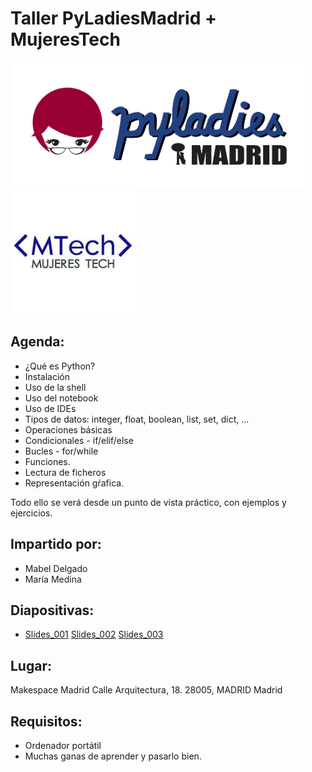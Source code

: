 # Taller PyLadiesMadrid + MujeresTech


<img src="./images/pyladiesmadrid_alargado.png" height="200">

<img src="./images/mtech.jpg" height="200">


## Agenda:
* ¿Qué es Python?
* Instalación
* Uso de la shell
* Uso del notebook
* Uso de IDEs
* Tipos de datos: integer, float, boolean, list, set, dict, ...
* Operaciones básicas 
* Condicionales - if/elif/else
* Bucles - for/while
* Funciones.
* Lectura de ficheros
* Representación gŕafica.

Todo ello se verá desde un punto de vista práctico, con  ejemplos y ejercicios.


## Impartido por:
* Mabel Delgado
* María Medina


## Diapositivas:
* [Slides_001](http://nbviewer.jupyter.org/github/PyLadiesMadrid/taller_pyladiesmadrid_mujerestech/blob/master/slides/slides_001.ipynb)
[Slides_002](http://nbviewer.jupyter.org/github/PyLadiesMadrid/taller_pyladiesmadrid_mujerestech/blob/master/slides/slides_002.ipynb)
[Slides_003](http://nbviewer.jupyter.org/github/PyLadiesMadrid/taller_pyladiesmadrid_mujerestech/blob/master/slides/slides_003.ipynb)


## Lugar:
Makespace Madrid
Calle Arquitectura, 18.  28005, MADRID
Madrid


## Requisitos:

* Ordenador portátil
* Muchas ganas de aprender y pasarlo bien.
